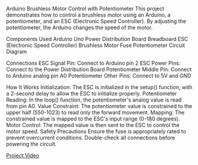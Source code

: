 Arduino Brushless Motor Control with Potentiometer
This project demonstrates how to control a brushless motor using an Arduino, a potentiometer, and an ESC (Electronic Speed Controller). By adjusting the potentiometer, the Arduino changes the speed of the motor.

Components Used
Arduino Uno
Power Distribution Board
Breadboard
ESC (Electronic Speed Controller)
Brushless Motor
Fuse
Potentiometer
Circuit Diagram

Connections
ESC Signal Pin: Connect to Arduino pin 2
ESC Power Pins: Connect to the Power Distribution Board
Potentiometer Middle Pin: Connect to Arduino analog pin A0
Potentiometer Other Pins: Connect to 5V and GND


How It Works
Initialization: The ESC is initialized in the setup() function, with a 2-second delay to allow the ESC to initialize properly.
Potentiometer Reading: In the loop() function, the potentiometer's analog value is read from pin A0.
Value Constraint: The potentiometer value is constrained to the upper half (550-1023) to read only the forward movement.
Mapping: The constrained value is mapped to the ESC's input range (0-180 degrees).
Motor Control: The mapped value is then sent to the ESC to control the motor speed.
Safety Precautions
Ensure the fuse is appropriately rated to prevent overcurrent conditions.
Double-check all connections before powering the circuit.



[Project Video](https://youtu.be/lskjYCXQ2Z0?feature=shared)



